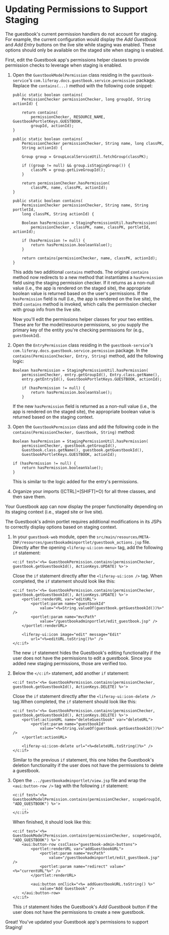 # Updating Permissions to Support Staging [](id=updating-permissions-to-support-staging)

The guestbook's current permission handlers do not account for staging. For
example, the current configuration would display the *Add Guestbook* and *Add
Entry* buttons on the live site while staging was enabled. These options should
only be available on the staged site when staging is enabled.

First, edit the Guestbook app's permissions helper classes to provide permission
checks to leverage when staging is enabled.

1.  Open the `GuestbookModelPermission` class residing in the
    `guestbook-service`'s `com.liferay.docs.guestbook.service.permission`
    package. Replace the `contains(...)` method with the following code snippet:

        public static boolean contains(
            PermissionChecker permissionChecker, long groupId, String actionId) {

            return contains(
                permissionChecker, RESOURCE_NAME, GuestbookPortletKeys.GUESTBOOK,
                groupId, actionId);
        }

        public static boolean contains(
            PermissionChecker permissionChecker, String name, long classPK,
            String actionId) {

            Group group = GroupLocalServiceUtil.fetchGroup(classPK);

            if ((group != null) && group.isStagingGroup()) {
                classPK = group.getLiveGroupId();
            }

            return permissionChecker.hasPermission(
                classPK, name, classPK, actionId);
        }

        public static boolean contains(
            PermissionChecker permissionChecker, String name, String portletId,
            long classPK, String actionId) {

            Boolean hasPermission = StagingPermissionUtil.hasPermission(
                permissionChecker, classPK, name, classPK, portletId, actionId);

            if (hasPermission != null) {
                return hasPermission.booleanValue();
            }

            return contains(permissionChecker, name, classPK, actionId);
        }

    This adds two additional `contains` methods. The original `contains` method
    now redirects to a new method that instantiates a `hasPermission` field
    using the staging permission checker. If it returns as a non-null value
    (i.e., the app is rendered on the staged site), the appropriate boolean
    value is returned based on the user's permissions. If the `hasPermission`
    field is null (i.e., the app is rendered on the live site), the third
    `contains` method is invoked, which calls the permission checker with group
    info from the live site.

    Now you'll edit the permissions helper classes for your two entities. These
    are for the model/resource permissions, so you supply the primary key of
    the entity you're checking permissions for (e.g., `guestbookId`).

2.  Open the `EntryPermission` class residing in the `guestbook-service`'s
    `com.liferay.docs.guestbook.service.permission` package. In the
    `contains(PermissionChecker, Entry, String)` method, add the following
    logic:

        Boolean hasPermission = StagingPermissionUtil.hasPermission(
            permissionChecker, entry.getGroupId(), Entry.class.getName(),
            entry.getEntryId(), GuestbookPortletKeys.GUESTBOOK, actionId);

            if (hasPermission != null) {
                return hasPermission.booleanValue();
            }

    If the new `hasPermission` field is returned as a non-null value (i.e., the
    app is rendered on the staged site), the appropriate boolean value is
    returned based on the staging context.

3.  Open the `GuestbookPermission` class and add the following code in the
    `contains(PermissionChecker, Guestbook, String)` method:

        Boolean hasPermission = StagingPermissionUtil.hasPermission(
            permissionChecker, guestbook.getGroupId(),
            Guestbook.class.getName(), guestbook.getGuestbookId(),
            GuestbookPortletKeys.GUESTBOOK, actionId);

        if (hasPermission != null) {
            return hasPermission.booleanValue();
        }

    This is similar to the logic added for the entry's permissions. 

4.  Organize your imports ([CTRL]+[SHIFT]+O) for all three classes, and then
    save them.

Your Guestbook app can now display the proper functionality depending on its
staging context (i.e., staged site or live site).

The Guestbook's admin portlet requires additional modifications in its JSPs to
correctly display options based on staging context.

1.  In your `guestbook-web` module, open the
    `src/main/resources/META-INF/resources/guestbookadminportlet/guestbook_actions.jsp`
    file. Directly after the opening `<liferay-ui:icon-menu>` tag, add the
    following `if` statement:

        <c:if test='<%= GuestbookPermission.contains(permissionChecker, guestbook.getGuestbookId(), ActionKeys.UPDATE) %>'>

    Close the `if` statement directly after the `<liferay-ui:icon />` tag. When
    completed, the `if` statement should look like this:

        <c:if test='<%= GuestbookPermission.contains(permissionChecker, guestbook.getGuestbookId(), ActionKeys.UPDATE) %>'>
            <portlet:renderURL var="editURL">
                <portlet:param name="guestbookId"
                    value="<%=String.valueOf(guestbook.getGuestbookId())%>" />
                <portlet:param name="mvcPath"
                    value="/guestbookadminportlet/edit_guestbook.jsp" />
            </portlet:renderURL>

            <liferay-ui:icon image="edit" message="Edit"
                url="<%=editURL.toString()%>" />
        </c:if>

    The new `if` statement hides the Guestbook's editing functionality if the
    user does not have the permissions to edit a guestbook. Since you added new
    staging permissions, those are verified too.

2.  Below the `</c:if>` statement, add another `if` statement:

        <c:if test='<%= GuestbookPermission.contains(permissionChecker, guestbook.getGuestbookId(), ActionKeys.DELETE) %>'>

    Close the `if` statement directly after the `<liferay-ui:icon-delete />`
    tag.When completed, the `if` statement should look like this:

        <c:if test='<%= GuestbookPermission.contains(permissionChecker, guestbook.getGuestbookId(), ActionKeys.DELETE) %>'>
            <portlet:actionURL name="deleteGuestbook" var="deleteURL">
                <portlet:param name="guestbookId"
                    value="<%=String.valueOf(guestbook.getGuestbookId())%>" />
            </portlet:actionURL>

            <liferay-ui:icon-delete url="<%=deleteURL.toString()%>" />
        </c:if>

    Similar to the previous `if` statement, this one hides the Guestbook's
    deletion functionality if the user does not have the permissions to delete a
    guestbook.

3.  Open the `.../guestbookadminportlet/view.jsp` file and wrap the
    `<aui:button-row />` tag with the following `if` statement:

        <c:if test='<%= GuestbookModelPermission.contains(permissionChecker, scopeGroupId, "ADD_GUESTBOOK") %>'>
            ...
        </c:if>

    When finished, it should look like this:

        <c:if test='<%= GuestbookModelPermission.contains(permissionChecker, scopeGroupId, "ADD_GUESTBOOK") %>'>
            <aui:button-row cssClass="guestbook-admin-buttons">
                <portlet:renderURL var="addGuestbookURL">
                    <portlet:param name="mvcPath"
                        value="/guestbookadminportlet/edit_guestbook.jsp" />
                    <portlet:param name="redirect" value="<%="currentURL"%>" />
                </portlet:renderURL>

                <aui:button onClick="<%= addGuestbookURL.toString() %>"
                    value="Add Guestbook" />
            </aui:button-row>
        </c:if>

    This `if` statement hides the Guestbook's *Add Guestbook* button if the user
    does not have the permissions to create a new guestbook.

Great! You've updated your Guestbook app's permissions to support Staging!
